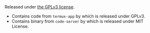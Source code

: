 Released under [the GPLv3 license](https://www.gnu.org/licenses/gpl.html).

- Contains code from `termux-app` by which is released under GPLv3.
- Contains binary from `code-server` by which is released under MIT License.
